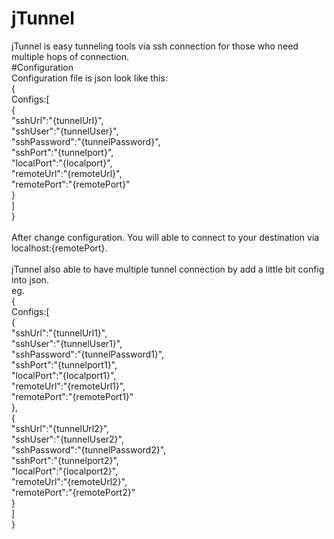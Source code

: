 # jTunnel
jTunnel is easy tunneling tools via ssh connection for those who need multiple hops of connection.
<br>
#Configuration<br>
Configuration file is json look like this:
<br>
{<br>
  Configs:[<br>
    {<br>
      "sshUrl":"{tunnelUrl}",<br>
      "sshUser":"{tunnelUser}",<br>
      "sshPassword":"{tunnelPassword}",<br>
      "sshPort":"{tunnelport}",<br>
      "localPort":"{localport}",<br>
      "remoteUrl":"{remoteUrl}",<br>
      "remotePort":"{remotePort}"<br>
    }<br>
  ]<br>
}<br>
<br>
After change configuration. You will able to connect to your destination via localhost:{remotePort}.
<br>
<br>
jTunnel also able to have multiple tunnel connection by add a little bit config into json.
<br>
eg.<br>
{<br>
  Configs:[<br>
    {<br>
      "sshUrl":"{tunnelUrl1}",<br>
      "sshUser":"{tunnelUser1}",<br>
      "sshPassword":"{tunnelPassword1}",<br>
      "sshPort":"{tunnelport1}",<br>
      "localPort":"{localport1}",<br>
      "remoteUrl":"{remoteUrl1}",<br>
      "remotePort":"{remotePort1}"<br>
    },<br>
    {<br>
      "sshUrl":"{tunnelUrl2}",<br>
      "sshUser":"{tunnelUser2}",<br>
      "sshPassword":"{tunnelPassword2}",<br>
      "sshPort":"{tunnelport2}",<br>
      "localPort":"{localport2}",<br>
      "remoteUrl":"{remoteUrl2}",<br>
      "remotePort":"{remotePort2}"<br>
    }<br>
  ]<br>
}<br>





